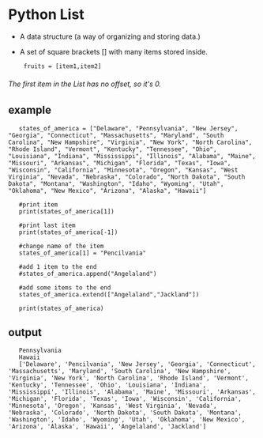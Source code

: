 # Python List

- A data structure (a way of organizing and storing data.)
- A set of square brackets [] with many items stored inside.

       fruits = [item1,item2]

###### The first item in the List has no offset, so it's 0. 
 
## example

       states_of_america = ["Delaware", "Pennsylvania", "New Jersey", "Georgia", "Connecticut", "Massachusetts", "Maryland", "South Carolina", "New Hampshire", "Virginia", "New York", "North Carolina", "Rhode Island", "Vermont", "Kentucky", "Tennessee", "Ohio", "Louisiana", "Indiana", "Mississippi", "Illinois", "Alabama", "Maine", "Missouri", "Arkansas", "Michigan", "Florida", "Texas", "Iowa", "Wisconsin", "California", "Minnesota", "Oregon", "Kansas", "West Virginia", "Nevada", "Nebraska", "Colorado", "North Dakota", "South Dakota", "Montana", "Washington", "Idaho", "Wyoming", "Utah", "Oklahoma", "New Mexico", "Arizona", "Alaska", "Hawaii"]

       #print item
       print(states_of_america[1])

       #print last item
       print(states_of_america[-1]) 

       #change name of the item 
       states_of_america[1] = "Pencilvania"

       #add 1 item to the end
       #states_of_america.append("Angelaland")

       #add some items to the end
       states_of_america.extend(["Angelaland","Jackland"])

       print(states_of_america)


## output

       Pennsylvania
       Hawaii
       ['Delaware', 'Pencilvania', 'New Jersey', 'Georgia', 'Connecticut', 'Massachusetts', 'Maryland', 'South Carolina', 'New Hampshire', 'Virginia', 'New York', 'North Carolina', 'Rhode Island', 'Vermont', 'Kentucky', 'Tennessee', 'Ohio', 'Louisiana', 'Indiana', 'Mississippi', 'Illinois', 'Alabama', 'Maine', 'Missouri', 'Arkansas', 'Michigan', 'Florida', 'Texas', 'Iowa', 'Wisconsin', 'California', 'Minnesota', 'Oregon', 'Kansas', 'West Virginia', 'Nevada', 'Nebraska', 'Colorado', 'North Dakota', 'South Dakota', 'Montana', 'Washington', 'Idaho', 'Wyoming', 'Utah', 'Oklahoma', 'New Mexico', 'Arizona', 'Alaska', 'Hawaii', 'Angelaland', 'Jackland']
